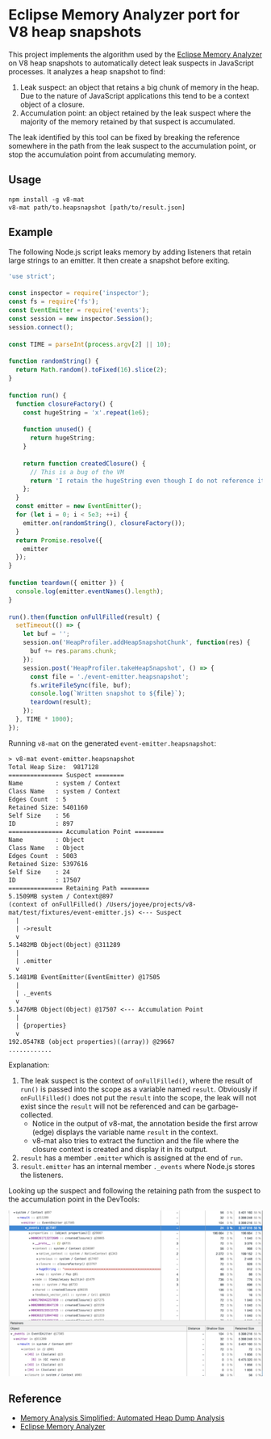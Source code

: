 # Eclipse Memory Analyzer port for V8 heap snapshots

This project implements the algorithm used by the [Eclipse Memory Analyzer](https://www.eclipse.org/mat/)
on V8 heap snapshots to automatically detect leak suspects in JavaScript processes. It
analyzes a heap snapshot to find:

1. Leak suspect: an object that retains a big chunk of memory in the heap. Due to the
  nature of JavaScript applications this tend to be a context object of a closure.
2. Accumulation point: an object retained by the leak suspect where the majority of the
  memory retained by that suspect is accumulated.

The leak identified by this tool can be fixed by breaking the reference somewhere in the path
from the leak suspect to the accumulation point, or stop the accumulation point from accumulating
memory.

## Usage

```
npm install -g v8-mat
v8-mat path/to.heapsnapshot [path/to/result.json]
```

## Example

The following Node.js script leaks memory by adding listeners that retain large strings
to an emitter. It then create a snapshot before exiting.

```js
'use strict';

const inspector = require('inspector');
const fs = require('fs');
const EventEmitter = require('events');
const session = new inspector.Session();
session.connect();

const TIME = parseInt(process.argv[2] || 10);

function randomString() {
  return Math.random().toFixed(16).slice(2);
}

function run() {
  function closureFactory() {
    const hugeString = 'x'.repeat(1e6);

    function unused() {
      return hugeString;
    }

    return function createdClosure() {
      // This is a bug of the VM
      return 'I retain the hugeString even though I do not reference it';
    };
  }
  const emitter = new EventEmitter();
  for (let i = 0; i < 5e3; ++i) {
    emitter.on(randomString(), closureFactory());
  }
  return Promise.resolve({
    emitter
  });
}

function teardown({ emitter }) {
  console.log(emitter.eventNames().length);
}

run().then(function onFullFilled(result) {
  setTimeout(() => {
    let buf = '';
    session.on('HeapProfiler.addHeapSnapshotChunk', function(res) {
      buf += res.params.chunk;
    });
    session.post('HeapProfiler.takeHeapSnapshot', () => {
      const file = './event-emitter.heapsnapshot';
      fs.writeFileSync(file, buf);
      console.log(`Written snapshot to ${file}`);
      teardown(result);
    });
  }, TIME * 1000);
});
```

Running `v8-mat` on the generated `event-emitter.heapsnapshot`:

```
> v8-mat event-emitter.heapsnapshot
Total Heap Size:  9817128
=============== Suspect ========
Name         : system / Context
Class Name   : system / Context
Edges Count  : 5
Retained Size: 5401160
Self Size    : 56
ID           : 897
=============== Accumulation Point ========
Name         : Object
Class Name   : Object
Edges Count  : 5003
Retained Size: 5397616
Self Size    : 24
ID           : 17507
=============== Retaining Path ========
5.1509MB system / Context@897
(context of onFullFilled() /Users/joyee/projects/v8-mat/test/fixtures/event-emitter.js) <--- Suspect
  |
  | ->result
  v
5.1482MB Object(Object) @311289
  |
  | .emitter
  v
5.1481MB EventEmitter(EventEmitter) @17505
  |
  | ._events
  v
5.1476MB Object(Object) @17507 <--- Accumulation Point
  |
  | {properties}
  v
192.0547KB (object properties)((array)) @29667
............
```

Explanation:

1. The leak suspect is the context of `onFullFilled()`, where the result of `run()`
  is passed into the scope as a variable named `result`.
  Obviously if `onFullFilled()` does not put the `result` into the scope,
  the leak will not exist since the `result` will not be referenced
  and can be garbage-collected.
     - Notice in the output of v8-mat, the annotation beside the first arrow (edge)
      displays the variable name `result` in the context.
    - v8-mat also tries to extract the function and the file where the closure context
      is created and display it in its output.
2. `result` has a member `.emitter` which is assigned at the end of `run`.
3. `result.emitter` has an internal member `._events` where Node.js stores the
  listeners.

Looking up the suspect and following the retaining path from the suspect to the accumulation point
in the DevTools:

![](./test/fixtures/event-emitter.png)


## Reference

- [Memory Analysis Simplified: Automated Heap Dump Analysis](https://www.eclipsecon.org/2008/sub/attachments/Memory_Analysis_Simplified_Automated_Heap_Dump_Analysis_for_Developers_Testers_and_Technical_Support_Employees.pdf)
- [Eclipse Memory Analyzer](https://www.eclipse.org/mat/)

